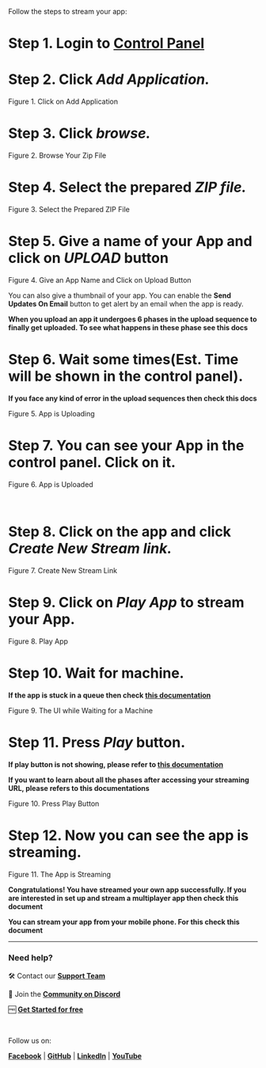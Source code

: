 <p />
<p>Follow the steps to stream your app:</p>
<p />
<h1><strong>Step 1.</strong>  Login to <a href="https://newcontrolpanel.eagle3dstreaming.com/">Control Panel</a></h1>
<p />
<p />
<p />
<p />
<p />
<p />
<h1><strong>Step 2.</strong> Click <em><strong>Add Application.</strong></em></h1>
<p /><ac:image ac:align="center" ac:layout="center" ac:original-height="425" ac:original-width="763" ac:custom-width="true" ac:alt="image-20241203-174651.png" ac:width="760"><ri:attachment ri:filename="image-20241203-174651.png" ri:version-at-save="1" /><ac:caption>
<p>Figure 1. Click on Add Application</p></ac:caption></ac:image>
<p />
<p />
<p />
<p />
<p />
<p />
<p />
<p />
<p />
<p />
<p />
<p />
<h1><strong>Step 3. </strong>Click<em> <strong>browse.</strong></em></h1>
<p /><ac:image ac:align="center" ac:layout="center" ac:original-height="742" ac:original-width="1169" ac:custom-width="true" ac:width="760" ac:src="https://lh7-rt.googleusercontent.com/docsz/AD_4nXfmHypc3-89pCYMK2Kkvj1QehXmNvtPiuNmyznw7fUpoafNNPcu7-ekBjdL_i6OJMTLk3HjXQOPkD6vLh8-hkn56NQFdAu5RZEjeFfsAm9i4JpLo3mmoAwphtONw58pxCcFl8eTE4wmYVZV1Ll9nQMliTfv?key=sE87-shlUbo--tg27OamHw"><ri:url ri:value="https://lh7-rt.googleusercontent.com/docsz/AD_4nXfmHypc3-89pCYMK2Kkvj1QehXmNvtPiuNmyznw7fUpoafNNPcu7-ekBjdL_i6OJMTLk3HjXQOPkD6vLh8-hkn56NQFdAu5RZEjeFfsAm9i4JpLo3mmoAwphtONw58pxCcFl8eTE4wmYVZV1Ll9nQMliTfv?key=sE87-shlUbo--tg27OamHw" /><ac:caption>
<p>Figure 2. Browse Your Zip File</p></ac:caption><ac:adf-mark key="border" size="2" color="#091e4224" /></ac:image>
<p />
<p />
<p />
<p />
<p />
<p />
<p />
<p />
<p />
<p />
<h1><strong>Step 4. </strong>Select the prepared <em><strong>ZIP file.</strong></em></h1>
<p /><ac:image ac:align="center" ac:layout="center" ac:original-height="377" ac:original-width="846" ac:custom-width="true" ac:alt="image-20241203-170023.png" ac:width="760"><ri:attachment ri:filename="image-20241203-170023.png" ri:version-at-save="1" /><ac:caption>
<p>Figure 3. Select the Prepared ZIP File</p></ac:caption></ac:image>
<p />
<p />
<p />
<p />
<p />
<p />
<p />
<p />
<p />
<p />
<p />
<p />
<h1><strong>Step 5. </strong>Give a name of your App and click on <em><strong>UPLOAD</strong></em> button</h1>
<p /><ac:image ac:align="center" ac:layout="center" ac:original-height="691" ac:original-width="1085" ac:custom-width="true" ac:alt="image-20250127-141137.png" ac:width="760"><ri:attachment ri:filename="image-20250127-141137.png" ri:version-at-save="1" /><ac:caption>
<p>Figure 4. Give an App Name and Click on Upload Button</p></ac:caption></ac:image>
<p />
<p /><ac:structured-macro ac:name="info" ac:schema-version="1" ac:macro-id="536bb7cd-9694-4559-9ff4-2f76f8669288"><ac:rich-text-body>
<p>You can also give a thumbnail of your app. You can enable the <strong>Send Updates On Email</strong> button to get alert by an email when the app is ready.</p></ac:rich-text-body></ac:structured-macro>
<p />
<p /><ac:structured-macro ac:name="info" ac:schema-version="1" ac:macro-id="de3a3677-39f8-4cf6-88c3-0ab913941fcb"><ac:rich-text-body>
<p><strong>When you upload an app it undergoes 6 phases in the upload sequence to finally get uploaded. To see what happens in these phase see </strong><ac:link><ri:page ri:content-title="Phases in the Upload Sequence" ri:version-at-save="69" /><ac:link-body><strong>this docs</strong></ac:link-body></ac:link></p></ac:rich-text-body></ac:structured-macro>
<p />
<p />
<p />
<p />
<p />
<p />
<p />
<p />
<p />
<p />
<h1><strong>Step 6. </strong>Wait some times(Est. Time will be shown in the control panel).</h1>
<p /><ac:structured-macro ac:name="note" ac:schema-version="1" ac:macro-id="61302990-f873-4481-954e-c1437c219c9f"><ac:rich-text-body>
<p><strong>If you face any kind of error in the upload sequences then check </strong><ac:link><ri:page ri:content-title="Phases in the Upload Sequence" ri:version-at-save="69" /><ac:link-body><strong>this docs</strong></ac:link-body></ac:link></p></ac:rich-text-body></ac:structured-macro>
<p /><ac:image ac:align="center" ac:layout="center" ac:original-height="706" ac:original-width="1083" ac:custom-width="true" ac:alt="image-20241203-170725.png" ac:width="760"><ri:attachment ri:filename="image-20241203-170725.png" ri:version-at-save="1" /><ac:caption>
<p>Figure 5. App is Uploading</p></ac:caption></ac:image>
<p />
<p />
<p />
<p />
<p />
<p />
<p />
<p />
<p />
<p />
<p />
<p />
<h1><strong>Step 7.</strong> You can see your App in the control panel. Click on it.</h1>
<p /><ac:image ac:align="center" ac:layout="center" ac:original-height="964" ac:original-width="1640" ac:custom-width="true" ac:alt="image-20241203-173911.png" ac:width="760"><ri:attachment ri:filename="image-20241203-173911.png" ri:version-at-save="1" /><ac:caption>
<p>Figure 6. App is Uploaded</p></ac:caption></ac:image>
<p />
<p>&nbsp;</p>
<p />
<p />
<p />
<p />
<p />
<p />
<p />
<p />
<p />
<h1><strong>Step 8.</strong> Click on the app and click <em><strong>Create New Stream link.</strong></em></h1>
<p /><ac:image ac:align="center" ac:layout="center" ac:original-height="693" ac:original-width="1086" ac:custom-width="true" ac:alt="image-20241203-174009.png" ac:width="760"><ri:attachment ri:filename="image-20241203-174009.png" ri:version-at-save="1" /><ac:caption>
<p>Figure 7. Create New Stream Link</p></ac:caption></ac:image>
<p />
<p />
<p />
<p />
<p />
<p />
<p />
<p />
<p />
<p />
<p />
<h1><strong>Step 9.</strong> Click on <em><strong>Play App</strong></em><strong> </strong>to stream your App.</h1>
<p /><ac:image ac:align="center" ac:layout="center" ac:original-height="692" ac:original-width="1081" ac:custom-width="true" ac:alt="image-20241203-174036.png" ac:width="760"><ri:attachment ri:filename="image-20241203-174036.png" ri:version-at-save="1" /><ac:caption>
<p>Figure 8. Play App</p></ac:caption></ac:image>
<p />
<p />
<p />
<p />
<p />
<p />
<p />
<p />
<p />
<p />
<p />
<h1><strong>Step 10.</strong> Wait for machine.</h1>
<p /><ac:structured-macro ac:name="note" ac:schema-version="1" ac:macro-id="e0913d94-2fac-4aa5-8c4d-45f94aa0778b"><ac:rich-text-body>
<p><strong>If the app is stuck in a queue then check </strong><a href="https://docs.eagle3dstreaming.com/wiki/phases-after-accessing-the-streaming-url#PhasesAfterAccessingtheStreamingURL-Troubleshooting"><strong>this documentation</strong></a></p></ac:rich-text-body></ac:structured-macro>
<p /><ac:image ac:align="center" ac:layout="center" ac:original-height="965" ac:original-width="1678" ac:custom-width="true" ac:alt="image-20241203-174153.png" ac:width="760"><ri:attachment ri:filename="image-20241203-174153.png" ri:version-at-save="1" /><ac:caption>
<p>Figure 9. The UI while Waiting for a Machine</p></ac:caption></ac:image>
<p />
<p />
<p />
<p />
<p />
<p />
<p />
<p />
<p />
<p />
<p />
<p />
<p />
<h1><strong>Step 11. </strong>Press <em><strong>Play</strong></em> button.</h1>
<p /><ac:structured-macro ac:name="note" ac:schema-version="1" ac:macro-id="d72aa312-9ba9-48e0-acee-8b07c6ac4e85"><ac:rich-text-body>
<p><strong>If play button is not showing, please refer to </strong><a href="https://docs.eagle3dstreaming.com/wiki/phases-after-accessing-the-streaming-url#PhasesAfterAccessingtheStreamingURL-Troubleshooting"><strong>this documentation</strong></a></p></ac:rich-text-body></ac:structured-macro>
<p />
<p /><ac:structured-macro ac:name="info" ac:schema-version="1" ac:macro-id="e834e1d3-c129-4104-a0af-416a1065d4b3"><ac:rich-text-body>
<p><strong>If you want to learn about all the phases after accessing your streaming URL, please refers to </strong><ac:link><ri:page ri:content-title="Phases After Accessing the Streaming URL" ri:version-at-save="67" /><ac:link-body><strong>this documentations</strong></ac:link-body></ac:link></p></ac:rich-text-body></ac:structured-macro><ac:image ac:align="center" ac:layout="center" ac:original-height="955" ac:original-width="1719" ac:custom-width="true" ac:alt="image-20241203-174237.png" ac:width="760"><ri:attachment ri:filename="image-20241203-174237.png" ri:version-at-save="1" /><ac:caption>
<p>Figure 10. Press Play Button</p></ac:caption></ac:image>
<p />
<p />
<p />
<p />
<p />
<p />
<p />
<p />
<p />
<p />
<p />
<h1><strong>Step 12.</strong> Now you can see the app is streaming.</h1>
<p /><ac:image ac:align="center" ac:layout="center" ac:original-height="977" ac:original-width="1692" ac:custom-width="true" ac:alt="image-20241203-174341.png" ac:width="760"><ri:attachment ri:filename="image-20241203-174341.png" ri:version-at-save="1" /><ac:caption>
<p>Figure 11. The App is Streaming</p></ac:caption></ac:image>
<p />
<p />
<p /><ac:structured-macro ac:name="tip" ac:schema-version="1" ac:macro-id="5e5f8d99-846b-42d9-bff9-f0450f26b511"><ac:rich-text-body>
<p><strong>Congratulations! You have streamed your own app successfully. If you are interested in set up and stream a multiplayer app then check </strong><ac:link><ri:page ri:content-title="Getting Started with Multiplayer Streaming" ri:version-at-save="18" /><ac:link-body><strong>this document</strong></ac:link-body></ac:link></p></ac:rich-text-body></ac:structured-macro>
<p />
<p /><ac:structured-macro ac:name="info" ac:schema-version="1" ac:macro-id="95683759-cb5a-4385-a147-437b7d2eaf5b"><ac:rich-text-body>
<p><strong>You can stream your app from your mobile phone. For this check </strong><ac:link><ri:page ri:content-title="Stream App using Mobile Browser" ri:version-at-save="17" /><ac:link-body><strong>this document</strong></ac:link-body></ac:link></p></ac:rich-text-body></ac:structured-macro>
<p />
<p />
<p />
<p />
<p />
<p />
<p />
<p />
<p />
<p />
<p />
<p />
<p />
<p />
<p />
<p />
<p />
<p />
<p />
<hr />
<h3>Need help?</h3>
<p>🛠️ Contact our <a href="https://eagle3dstreaming.atlassian.net/servicedesk/customer/portals"><strong>Support Team</strong></a></p>
<p>💬 Join the <a href="https://discord.gg/GRXD29Ah42"><strong>Community on Discord</strong></a></p>
<p>🆓  <a href="https://controlpanel.eagle3dstreaming.com/signup"><strong>Get Started for free</strong></a></p>
<p>&nbsp;</p>
<p>Follow us on:</p>
<p><a href="https://www.facebook.com/Eagle3DStreaming/"><strong>Facebook</strong></a> | <a href="https://github.com/e3ds"><strong>GitHub</strong></a> | <a href="https://www.linkedin.com/company/eagle-3d-streaming"><strong>LinkedIn</strong></a> | <a href="https://www.youtube.com/@eagle3dstreaming"><strong>YouTube</strong></a></p>